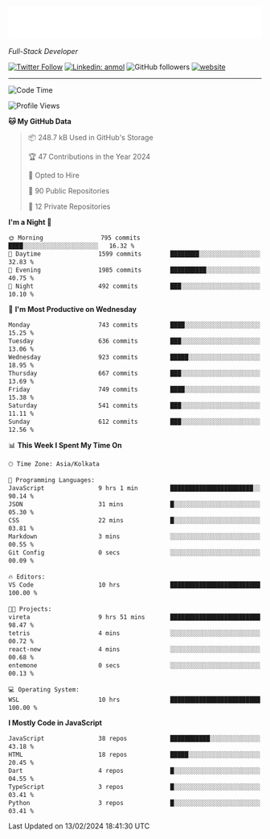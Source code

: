 <!-- START:readme-typing -->
<img src="readme-typing.svg" />
<!-- END:readme-typing -->

<p><em>Full-Stack Developer</em></p>

[![Twitter Follow](https://img.shields.io/twitter/follow/tonalmathew?style=flat)](https://twitter.com/intent/follow?screen_name=tonalmathew)
[![Linkedin: anmol](https://img.shields.io/badge/tonal-mathew?style=flat-square&logo=Linkedin&logoColor=white&link=https://www.linkedin.com/in/tonal-mathew/)](https://www.linkedin.com/in/tonal-mathew/)
![GitHub followers](https://img.shields.io/github/followers/tonalmathew?label=Follow&style=social)
[![website](https://img.shields.io/badge/Website-46a2f1.svg?&style=flat-square&logo=Google-Chrome&logoColor=white&link=http://tonalmathew.github.io/)](http://tonalmathew.github.io/)

---
<!--START_SECTION:waka-->
![Code Time](http://img.shields.io/badge/Code%20Time-1%2C237%20hrs%208%20mins-blue)

![Profile Views](http://img.shields.io/badge/Profile%20Views-1-blue)

**🐱 My GitHub Data** 

> 📦 248.7 kB Used in GitHub's Storage 
 > 
> 🏆 47 Contributions in the Year 2024
 > 
> 💼 Opted to Hire
 > 
> 📜 90 Public Repositories 
 > 
> 🔑 12 Private Repositories 
 > 
**I'm a Night 🦉** 

```text
🌞 Morning                795 commits         ████░░░░░░░░░░░░░░░░░░░░░   16.32 % 
🌆 Daytime                1599 commits        ████████░░░░░░░░░░░░░░░░░   32.83 % 
🌃 Evening                1985 commits        ██████████░░░░░░░░░░░░░░░   40.75 % 
🌙 Night                  492 commits         ███░░░░░░░░░░░░░░░░░░░░░░   10.10 % 
```
📅 **I'm Most Productive on Wednesday** 

```text
Monday                   743 commits         ████░░░░░░░░░░░░░░░░░░░░░   15.25 % 
Tuesday                  636 commits         ███░░░░░░░░░░░░░░░░░░░░░░   13.06 % 
Wednesday                923 commits         █████░░░░░░░░░░░░░░░░░░░░   18.95 % 
Thursday                 667 commits         ███░░░░░░░░░░░░░░░░░░░░░░   13.69 % 
Friday                   749 commits         ████░░░░░░░░░░░░░░░░░░░░░   15.38 % 
Saturday                 541 commits         ███░░░░░░░░░░░░░░░░░░░░░░   11.11 % 
Sunday                   612 commits         ███░░░░░░░░░░░░░░░░░░░░░░   12.56 % 
```


📊 **This Week I Spent My Time On** 

```text
🕑︎ Time Zone: Asia/Kolkata

💬 Programming Languages: 
JavaScript               9 hrs 1 min         ███████████████████████░░   90.14 % 
JSON                     31 mins             █░░░░░░░░░░░░░░░░░░░░░░░░   05.30 % 
CSS                      22 mins             █░░░░░░░░░░░░░░░░░░░░░░░░   03.81 % 
Markdown                 3 mins              ░░░░░░░░░░░░░░░░░░░░░░░░░   00.55 % 
Git Config               0 secs              ░░░░░░░░░░░░░░░░░░░░░░░░░   00.09 % 

🔥 Editors: 
VS Code                  10 hrs              █████████████████████████   100.00 % 

🐱‍💻 Projects: 
vireta                   9 hrs 51 mins       █████████████████████████   98.47 % 
tetris                   4 mins              ░░░░░░░░░░░░░░░░░░░░░░░░░   00.72 % 
react-new                4 mins              ░░░░░░░░░░░░░░░░░░░░░░░░░   00.68 % 
entemone                 0 secs              ░░░░░░░░░░░░░░░░░░░░░░░░░   00.13 % 

💻 Operating System: 
WSL                      10 hrs              █████████████████████████   100.00 % 
```

**I Mostly Code in JavaScript** 

```text
JavaScript               38 repos            ███████████░░░░░░░░░░░░░░   43.18 % 
HTML                     18 repos            █████░░░░░░░░░░░░░░░░░░░░   20.45 % 
Dart                     4 repos             █░░░░░░░░░░░░░░░░░░░░░░░░   04.55 % 
TypeScript               3 repos             █░░░░░░░░░░░░░░░░░░░░░░░░   03.41 % 
Python                   3 repos             █░░░░░░░░░░░░░░░░░░░░░░░░   03.41 % 
```




 Last Updated on 13/02/2024 18:41:30 UTC
<!--END_SECTION:waka-->
